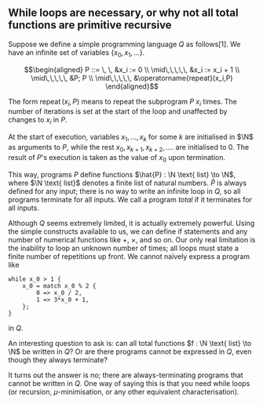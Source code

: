 ## While loops are necessary, or why not all total functions are primitive recursive

Suppose we define a simple programming language $Q$ as follows[1]. We have an infinite set of variables $\{ x_0,x_1,\ldots\}$.

$$\begin{aligned}
P ::= \, \, &x_i := 0 \\
\mid\,\,\,\,\, &x_i := x_i + 1 \\
\mid\,\,\,\,\, &P; P \\
\mid\,\,\,\,\, &\operatorname{repeat}(x_i,P)
\end{aligned}$$

The form $\operatorname{repeat}(x_i,P)$ means to repeat the subprogram $P$ $x_i$ times. The number of iterations is set at the start of the loop and unaffected by changes to $x_i$ in $P$.

At the start of execution, variables $x_1,\ldots,x_k$ for some $k$ are initialised in $\N$ as arguments to $P$, while the rest $x_0,x_{k+1},x_{k+2},\ldots$. are initialised to $0$. The result of $P$'s execution is taken as the value of $x_0$ upon termination.

This way, programs $P$ define functions $\hat{P} : \N \text{ list} \to \N$, where $\N \text{ list}$ denotes a finite list of natural numbers. $\hat{P}$ is always defined for any input; there is no way to write an infinite loop in $Q$, so all programs terminate for all inputs. We call a program _total_ if it terminates for all inputs.

Although $Q$ seems extremely limited, it is actually extremely powerful. Using the simple constructs available to us, we can define if statements and any number of numerical functions like $+$, $\times$, and so on. Our only real limitation is the inability to loop an unknown number of times; all loops must state a finite number of repetitions up front. We cannot naïvely express a program like

```
while x_0 > 1 {
    x_0 = match x_0 % 2 {
        0 => x_0 / 2,
        1 => 3*x_0 + 1,
    };
}
```

in $Q$.

An interesting question to ask is: can all total functions $f : \N \text{ list} \to \N$ be written in $Q$? Or are there programs cannot be expressed in $Q$, even though they always terminate?

It turns out the answer is no; there are always-terminating programs that cannot be written in $Q$. One way of saying this is that you need while loops (or recursion, $\mu$-minimisation, or any other equivalent characterisation).